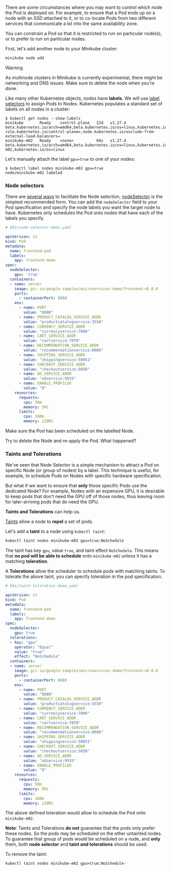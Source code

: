 There are some circumstances where you may want to control which node the Pod is deployed on.
For example, to ensure that a Pod ends up on a node with an SSD attached to it, or to co-locate Pods from two different services that communicate a lot into the same availability zone.

You can constrain a Pod so that it is restricted to run on particular node(s), or to prefer to run on particular nodes. 

First, let's add another node to your Minikube cluster:

```bash 
minikube node add
```

> [!WARNING]
> As multinode clusters in Minikube is currently experimental, there might be networking and DNS issues.
> Make sure to delete the node when you're done. 

Like many other Kubernetes objects, nodes have **labels**. We will use  [label selectors](https://kubernetes.io/docs/concepts/overview/working-with-objects/labels/) to assign Pods to Nodes. 
Kubernetes populates a standard set of labels on all nodes in a cluster:

```console
$ kubectl get nodes --show-labels
minikube       Ready    control-plane   22d   v1.27.4   beta.kubernetes.io/arch=amd64,beta.kubernetes.io/os=linux,kubernetes.io/arch=amd64,kubernetes.io/hostname=minikube,kubernetes.io/os=linux,minikube.k8s.io/commit=fd7ecd9c4599bef9f04c0986c4a0187f98a4396e,minikube.k8s.io/name=minikube,minikube.k8s.io/primary=true,minikube.k8s.io/updated_at=2023_10_11T07_10_41_0700,minikube.k8s.io/version=v1.31.2,node-role.kubernetes.io/control-plane=,node.kubernetes.io/exclude-from-external-load-balancers=
minikube-m02   Ready    <none>          69s   v1.27.4   beta.kubernetes.io/arch=amd64,beta.kubernetes.io/os=linux,kubernetes.io/arch=amd64,kubernetes.io/hostname=minikube-m02,kubernetes.io/os=linux
```

Let's manually attach the label `gpu=true` to one of your nodes:

```console
$ kubectl label nodes minikube-m02 gpu=true
node/minikube-m02 labeled
```

### Node selectors

There are [several ways](https://kubernetes.io/docs/concepts/scheduling-eviction/assign-pod-node/) to facilitate the Node selection, [nodeSelector](https://kubernetes.io/docs/concepts/scheduling-eviction/assign-pod-node/#nodeselector) is the simplest recommended form. 
You can add the `nodeSelector` field to your Pod specification and specify the node labels you want the target node to have.
Kubernetes only schedules the Pod onto nodes that have each of the labels you specify.

```yaml
# k8s/node-selector-demo.yaml

apiVersion: v1
kind: Pod
metadata:
  name: frontend-pod
  labels:
    app: frontend-demo
spec:
  nodeSelector:
    gpu: 'true'
  containers:
  - name: server
    image: gcr.io/google-samples/microservices-demo/frontend:v0.8.0
    ports:
      - containerPort: 8080
    env:
      - name: PORT
        value: "8080"
      - name: PRODUCT_CATALOG_SERVICE_ADDR
        value: "productcatalogservice:3550"
      - name: CURRENCY_SERVICE_ADDR
        value: "currencyservice:7000"
      - name: CART_SERVICE_ADDR
        value: "cartservice:7070"
      - name: RECOMMENDATION_SERVICE_ADDR
        value: "recommendationservice:8080"
      - name: SHIPPING_SERVICE_ADDR
        value: "shippingservice:50051"
      - name: CHECKOUT_SERVICE_ADDR
        value: "checkoutservice:5050"
      - name: AD_SERVICE_ADDR
        value: "adservice:9555"
      - name: ENABLE_PROFILER
        value: "0"
    resources:
      requests:
        cpu: 50m
        memory: 5Mi
      limits:
        cpu: 100m
        memory: 128Mi
```

Make sure the Pod has been scheduled on the labelled Node. 

Try to delete the Node and re-apply the Pod. What happened? 

### Taints and Tolerations

We've seen that Node Selector is a simple mechanism to attract a Pod on specific Node (or group of nodes) by a label.
This technique is useful, for example, to schedule Pods on Nodes with specific hardware specification.

But what if we want to ensure that **only** those specific Pods use the dedicated Node?
For example, Nodes with an expensive GPU, it is desirable to keep pods that don't need the GPU off of those nodes, thus leaving room for later-arriving pods that do need the GPU. 

**Taints and Tolerations** can help us.

[Taints](https://kubernetes.io/docs/concepts/scheduling-eviction/taint-and-toleration/) allow a node to **repel** a set of pods.

Let's add a **taint** to a node using `kubectl taint`:

```bash 
kubectl taint nodes minikube-m02 gpu=true:NoSchedule
```

The taint has key `gpu`, value `true`, and taint effect `NoSchedule`.
This means that **no pod will be able to schedule** onto `minikube-m02` unless it has a matching **toleration**.

A **Tolerations** allow the scheduler to schedule pods with matching taints.
To tolerate the above taint, you can specify toleration in the pod specification.

```yaml
# k8s/taint-toleration-demo.yaml

apiVersion: v1
kind: Pod
metadata:
  name: frontend-pod
  labels:
    app: frontend-demo
spec:
  nodeSelector:
    gpu: true
  tolerations:
  - key: "gpu"
    operator: "Equal"
    value: "true"
    effect: "NoSchedule"
  containers:
  - name: server
    image: gcr.io/google-samples/microservices-demo/frontend:v0.8.0
    ports:
      - containerPort: 8080
    env:
      - name: PORT
        value: "8080"
      - name: PRODUCT_CATALOG_SERVICE_ADDR
        value: "productcatalogservice:3550"
      - name: CURRENCY_SERVICE_ADDR
        value: "currencyservice:7000"
      - name: CART_SERVICE_ADDR
        value: "cartservice:7070"
      - name: RECOMMENDATION_SERVICE_ADDR
        value: "recommendationservice:8080"
      - name: SHIPPING_SERVICE_ADDR
        value: "shippingservice:50051"
      - name: CHECKOUT_SERVICE_ADDR
        value: "checkoutservice:5050"
      - name: AD_SERVICE_ADDR
        value: "adservice:9555"
      - name: ENABLE_PROFILER
        value: "0"
    resources:
      requests:
        cpu: 50m
        memory: 5Mi
      limits:
        cpu: 100m
        memory: 128Mi
```

The above defined toleration would allow to schedule the Pod onto `minikube-m02`.

**Note**: Taints and Tolerations **do not** guarantee that the pods only prefer these nodes. 
So the pods may be scheduled on the other untainted nodes. 
To guarantee that group of pods would be scheduled on a node, and **only** them, both **node selector** and **taint and tolerations** should be used.

To remove the taint: 

```bash 
kubectl taint nodes minikube-m02 gpu=true:NoSchedule-
```
